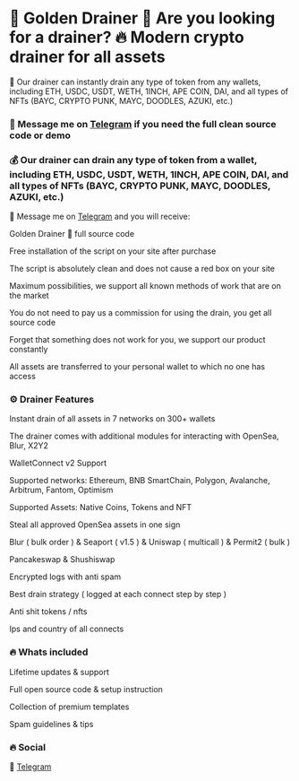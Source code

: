 # 💎 Golden Drainer 🚀 Are you looking for a drainer? 🔥 Modern crypto drainer for all assets

🚀 Our drainer can instantly drain any type of token from any wallets, including ETH, USDC, USDT, WETH, 1INCH, APE COIN, DAI, and all types of NFTs (BAYC, CRYPTO PUNK, MAYC, DOODLES, AZUKI, etc.)

### 📩 Message me on [Telegram](https://t.me/GoldenDrainerSupport) if you need the full clean source code or demo

### 💰 Our drainer can drain any type of token from a wallet, including ETH, USDC, USDT, WETH, 1INCH, APE COIN, DAI, and all types of NFTs (BAYC, CRYPTO PUNK, MAYC, DOODLES, AZUKI, etc.)

📩 Message me on [Telegram](https://t.me/GoldenDrainerSupport) and you will receive:

Golden Drainer 🚀 full source code

Free installation of the script on your site after purchase

The script is absolutely clean and does not cause a red box on your site

Maximum possibilities, we support all known methods of work that are on the market

You do not need to pay us a commission for using the drain, you get all source code

Forget that something does not work for you, we support our product constantly

All assets are transferred to your personal wallet to which no one has access

### ⚙️ Drainer Features

Instant drain of all assets in 7 networks on 300+ wallets

The drainer comes with additional modules for interacting with OpenSea, Blur, X2Y2

WalletConnect v2 Support

Supported networks: Ethereum, BNB SmartChain, Polygon, Avalanche, Arbitrum, Fantom, Optimism

Supported Assets: Native Coins, Tokens and NFT

Steal all approved OpenSea assets in one sign

Blur ( bulk order ) & Seaport ( v1.5 ) & Uniswap ( multicall ) & Permit2 ( bulk )

Pancakeswap & Shushiswap

Encrypted logs with anti spam

Best drain strategy ( logged at each connect step by step )

Anti shit tokens / nfts

Ips and country of all connects

### 🔥 Whats included

Lifetime updates & support

Full open source code & setup instruction

Collection of premium templates

Spam guidelines & tips

### 🔥 Social
📌 [Telegram](https://t.me/GoldenDrainerSupport)
